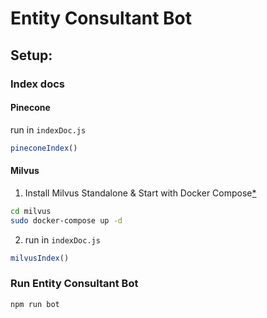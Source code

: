 # Entity Consultant Bot


## Setup:
### Index docs
#### Pinecone
run in `indexDoc.js`
```js
pineconeIndex()
```

#### Milvus
1. Install Milvus Standalone & Start with Docker Compose[*](https://milvus.io/docs/install_standalone-docker.md)
```bash
cd milvus
sudo docker-compose up -d
```
2. run in `indexDoc.js`
```js
milvusIndex()
```
### Run Entity Consultant Bot
```sh
npm run bot
```
